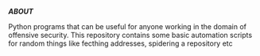 ***ABOUT***

Python programs that can be useful for anyone working in the domain of offensive security. This repository contains some basic automation scripts for random things like fecthing addresses, spidering a repository etc
